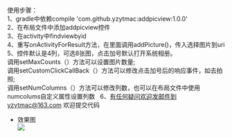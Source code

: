使用步骤：  
1、gradle中依赖compile 'com.github.yzytmac:addpicview:1.0.0'  
2、在布局文件中添加addpicview控件  
3、在activity中findviewbyid  
4、重写onActivityForResult方法，在里面调用addPicture()，传入选择图片到uri  
5、控件默认是4列，可选8张图，点击加号默认打开系统相册。  
调用setMaxCounts（）方法可以设置图片数量;  
调用setCustomClickCallBack（）方法可以修改点击加号后的响应事件，如去拍照;  
调用setNumColumns（）方法可以修改列数，也可以在布局文件中使用numcolums自定义属性设置列数  
6、有任何疑问欢迎发邮件到yzytmac@163.com 欢迎提交代码   


- 效果图  
![](https://raw.githubusercontent.com/yzytmac/AddPicView/master/device-2017-05-11-135700.png)
